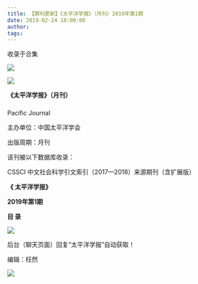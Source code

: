 ```yaml
---
title: 【期刊更新】《太平洋学报》（月刊）2019年第1期
date: 2019-02-24 18:00:00
author: 
tags: 
---
```



收录于合集

![](/images/3341/2.gif)

  

  

![](/images/3341/3.jpeg)

**《太平洋学报》（月刊）**

###

Pacific Journal

主办单位：中国太平洋学会

出版周期：月刊

该刊被以下数据库收录：

CSSCI 中文社会科学引文索引（2017—2018）来源期刊（含扩展版）

 **《 太平洋学报》**

 **2019年第1期**

 **目 录**

 **![](/images/3341/4.png)**

后台（聊天页面）回复“太平洋学报”自动获取！

编辑：枉然

![](/images/3341/5.gif)

  

